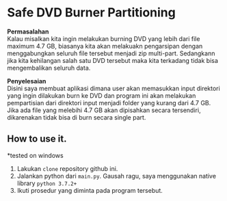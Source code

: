 # Safe DVD Burner Partitioning

**Permasalahan**  
Kalau misalkan kita ingin melakukan burning DVD yang lebih dari file maximum 4.7 GB, biasanya kita akan melakuakn pengarsipan dengan menggabungkan seluruh file tersebut menjadi zip multi-part. Sedangkann jika kita kehilangan salah satu DVD tersebut maka kita terkadang tidak bisa mengembalikan seluruh data.

**Penyelesaian**  
Disini saya membuat aplikasi dimana user akan memasukkan input direktori yang ingin dilakukan burn ke DVD dan program ini akan melakukan pempartisian dari direktori input menjadi folder yang kurang dari 4.7 GB. Jika ada file yang melebihi 4.7 GB akan dipisahkan secara tersendiri, dikarenakan tidak bisa di burn secara single part.

## How to use it.
*tested on windows  
1. Lakukan `clone` repository github ini.
2. Jalankan python dari `main.py`. Gausah ragu, saya menggunakan native library `python 3.7.2+`
3. Ikuti prosedur yang diminta pada program tersebut.